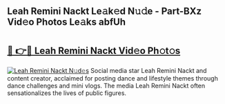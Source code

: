 ## Leah Remini Nackt Le𝚊k𝚎d N𝚞𝚍e - Part-BXz Vid𝚎o Photos Le𝚊ks abfUh

# <h2><a href="http://fb5133u.evod.top/?m=Leah+Remini+Nackt">🔗 👉🔴 Leah Remini Nackt Vid𝚎o Ph𝚘t𝚘s</a></h2>

[![Leah Remini Nackt N𝚞d𝚎s](https://i.imgur.com/8V9OHl7.gif)](http://fb5133u.evod.top/?m=Leah+Remini+Nackt)
Social media star Leah Remini Nackt and content creator, acclaimed for posting dance and lifestyle themes through dance challenges and mini vlogs. The media Leah Remini Nackt often sensationalizes the lives of public figures. 
